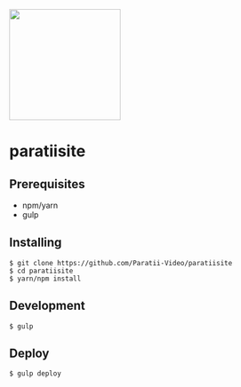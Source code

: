 <img src="https://github.com/Paratii-Video/paratiisite/blob/dev/public/images/paratii-src.png" width="200"> 

# paratiisite

## Prerequisites

* npm/yarn
* gulp

## Installing

    $ git clone https://github.com/Paratii-Video/paratiisite
    $ cd paratiisite
    $ yarn/npm install

## Development

    $ gulp

## Deploy

    $ gulp deploy
